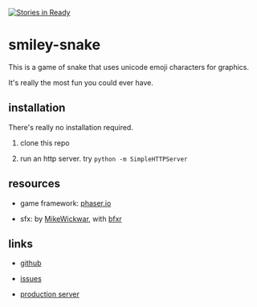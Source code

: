 [![Stories in Ready](https://badge.waffle.io/kinseyzaire/smiley-snake.svg?label=ready&title=Ready)](http://waffle.io/kinseyzaire/smiley-snake)
# smiley-snake

This is a game of snake that uses unicode emoji characters for graphics.

It's really the most fun you could ever have.

## installation

There's really no installation required.

1. clone this repo

2. run an http server. try `python -m SimpleHTTPServer`

## resources

* game framework: [phaser.io](http://phaser.io/)

* sfx: by [MikeWickwar](https://github.com/MikeWickwar), with [bfxr](http://www.bfxr.net/)

## links

* [github](https://github.com/kinseyzaire/smiley-snake)

* [issues](https://waffle.io/kinseyzaire/smiley-snake)

* [production server](http://smiley-snake.firebaseapp.com/)
